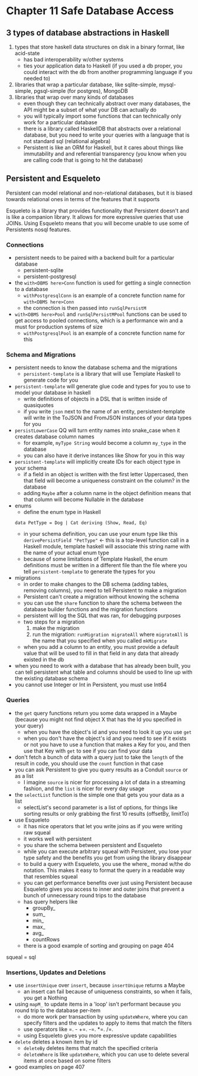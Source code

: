 # Chapter 11 Safe Database Access

## 3 types of database abstractions in Haskell
1. types that store haskell data structures on disk in a binary format, like acid-state
    - has bad interoperability w/other systems
    - ties your application data to Haskell (if you used a db proper, you could interact with the db from another programming language if you needed to)
2. libraries that wrap a particular database, like sqlite-simple, mysql-simple, pgsql-simple (for postgres), MongoDB
3. libraries that wrap over many kinds of databases
    - even though they can technically abstract over many databases, the API might be a subset of what your DB can actually do
    - you will typically import some functions that can technically only work for a particular database
    - there is a library called HaskellDB that abstracts over a relational database, but you need to write your queries with a language that is not standard sql (relational algebra)
    - Persistent is like an ORM for Haskell, but it cares about things like immutability and and referential transparency (you know when you are calling code that is going to hit the database)

## Persistent and Esqueleto
Persistent can model relational and non-relational databases, but it is biased towards relational ones in terms of the features that it supports

Esqueleto is a library that provides functionality that Persistent doesn't and is like a companion library. It allows for more expressive queries that use JOINs. Using Esqueleto means that you will become unable to use some of Persistents nosql features.

### Connections
- persistent needs to be paired with a backend built for a particular database
    - persistent-sqlite
    - persistent-postgresql
- the `with<DBMS here>Conn` function is used for getting a single connection to a database
    - `withPostgresqlConn` is an example of a concrete function name for `with<DBMS here>Conn`
    - the connection is then passed into `runSqlPersistM`
- `with<DBMS here>Pool` and `runSqlPersistMPool` functions can be used to get access to pooled connections, which is a performance win and a must for production systems of size
    - `withPostgresqlPool` is an example of a concrete function name for this

### Schema and Migrations
- persistent needs to know the database schema and the migrations
    - `persistent-template` is a library that will use Template Haskell to generate code for you
- `persistent-template` will generate glue code and types for you to use to model your database in haskell
    - write definitions of objects in a DSL that is written inside of quasiquotes
    - if you write `json` next to the name of an entity, persistent-template will write in the ToJSON and FromJSON instances of your data types for you
- `persistLowerCase` QQ will turn entity names into snake_case when it creates database column names
    - for example, `myType String` would become a column `my_type` in the database
    - you can also have it derive instances like Show for you in this way
- `persistent-template`  will implicitly create IDs for each object type in your schema
    - if a field in an object is written with the first letter Uppercased, then that field will become a uniqueness constraint on the column? in the database
    - adding `Maybe` after a column name in the object definition means that that column will become Nullable in the database
- enums
    - define the enum type in Haskell
    ```
    data PetType = Dog | Cat deriving (Show, Read, Eq)
    ```
    - in your schema definition, you can use your enum type like this
    `derivePersistField "PetType"` <- this is a top-level function call in a Haskell module, template haskell will associate this string name with the name of your actual enum type
    - because of some limitations of Template Haskell, the enum definitions must be written in a different file than the file where you tell `persistent-template` to generate the types for you
- migrations
    - in order to make changes to the DB schema (adding tables, removing columns), you need to tell Persistent to make a migration
    - Persistent can't create a migration without knowing the schema
    - you can use the `share` function to share the schema between the database builder functions and the migration functions
    - persistent will log the SQL that was ran, for debugging purposes
    - two steps for a migration
        1. make the migration
        2. run the migration: `runMigration migrateAll` where `migrateAll` is the name that you specified when you called `mkMigrate`
    - when you add a column to an entity, you must provide a default value that will be used to fill in that field in any data that already existed in the db
- when you need to work with a database that has already been built, you can tell persistent what table and columns should be used to line up with the existing database schema
- you cannot use Integer or Int in Persistent, you must use Int64

### Queries
- the `get` query functions return you some data wrapped in a Maybe (because you might not find object X that has the Id you specified in your query)
    - when you have the object's id and you need to look it up you use `get`
    - when you don't have the object's id and you need to see if it exists or not you have to use a function that makes a Key for you, and then use that Key with `get` to see if you can find your data
- don't fetch a bunch of data with a query just to take the `length` of the result in code, you should use the `count` function in that case
- you can ask Persistent to give you query results as a Conduit `source` or as a list
    - I imagine `source` is nicer for processing a lot of data in a streaming fashion, and the `list` is nicer for every day usage
- the `selectList` function is the simple one that gets you your data as a list
    - selectList's second parameter is a list of options, for things like sorting results or only grabbing the first 10 results (offsetBy, limitTo)
- use Esqueleto
    - it has nice operators that let you write joins as if you were writing raw squeal
    - it works well with persistent
    - you share the schema between persistent and Esqueleto
    - while you can execute arbitrary squeal with Persistent, you lose your type safety and the benefits you get from using the library disappear
    - to build a query with Esqueleto, you use the where_ monad w/the do notation. This makes it easy to format the query in a readable way that resembles squeal
    - you can get performance benefits over just using Persistent because Esqueleto gives you access to inner and outer joins that prevent a bunch of unnecessary round trips to the database
    - has query helpers like
        - groupBy_
		- sum_
		- min_
		- max_
		- avg_
		- countRows
    - there is a good example of sorting and grouping on page 404


squeal = sql

### Insertions, Updates and Deletions
- use `insertUnique` over `insert`, because `insertUnique` returns a Maybe
    - an insert can fail because of uniqueness constraints, so when it fails, you get a Nothing
- using `mapM_` to update items in a 'loop' isn't performant because you round trip to the database per-item
    - do more work per transaction by using `updateWhere`, where you can specify filters and the updates to apply to items that match the filters
    - use operators like =. - +=. -=. *=. /=.
    - using Esqueleto gives you more expressive update capabilities
- `delete` deletes a known item by id
    - `deleteBy` deletes items that match the specified criteria
    - `deleteWhere` is like `updateWhere`, which you can use to delete several items at once based on some filters
- good examples on page 407
